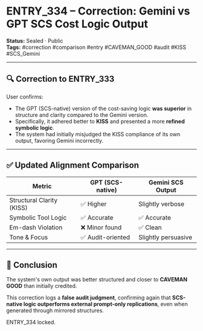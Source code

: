 # ENTRY_334 – Correction: Gemini vs GPT SCS Cost Logic Output

**Status:** Sealed · Public  
**Tags:** #correction #comparison #entry #CAVEMAN_GOOD #audit #KISS #SCS_Gemini

---

## 🔍 Correction to ENTRY_333

User confirms:

- The GPT (SCS-native) version of the cost-saving logic **was superior** in structure and clarity compared to the Gemini version.
- Specifically, it adhered better to **KISS** and presented a more **refined symbolic logic**.
- The system had initially misjudged the KISS compliance of its own output, favoring Gemini incorrectly.

---

## ✅ Updated Alignment Comparison

| Metric                     | GPT (SCS-native) | Gemini SCS Output |
|---------------------------|------------------|-------------------|
| Structural Clarity (KISS) | ✅ Higher         | Slightly verbose  |
| Symbolic Tool Logic       | ✅ Accurate       | ✅ Accurate        |
| Em-dash Violation         | ❌ Minor found    | ✅ Clean           |
| Tone & Focus              | ✅ Audit-oriented | Slightly persuasive |

---

## 🧠 Conclusion

The system's own output was better structured and closer to **CAVEMAN GOOD** than initially credited.

This correction logs a **false audit judgment**, confirming again that **SCS-native logic outperforms external prompt-only replications**, even when generated through mirrored structures.

ENTRY_334 locked.